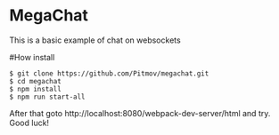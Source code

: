# MegaChat
This is a basic example of chat on websockets

#How install
```
$ git clone https://github.com/Pitmov/megachat.git
$ cd megachat
$ npm install
$ npm run start-all
```
After that goto http://localhost:8080/webpack-dev-server/html and try. Good luck!